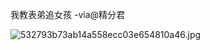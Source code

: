 我教表弟追女孩 -via@精分君

![532793b73ab14a558ecc03e654810a46.jpg](https://wxlzmt.github.io/cdn1/ext/qw/groups/20022/532793b73ab14a558ecc03e654810a46.jpg)
